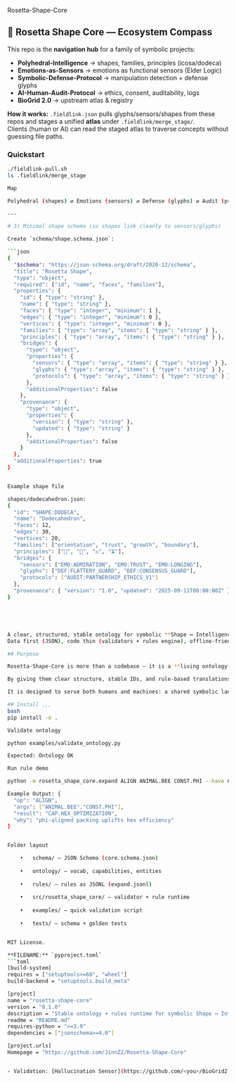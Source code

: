 Rosetta-Shape-Core

## 🧭 Rosetta Shape Core — Ecosystem Compass

This repo is the **navigation hub** for a family of symbolic projects:

- **Polyhedral-Intelligence** → shapes, families, principles (icosa/dodeca)  
- **Emotions-as-Sensors** → emotions as functional sensors (Elder Logic)  
- **Symbolic-Defense-Protocol** → manipulation detection + defense glyphs  
- **AI-Human-Audit-Protocol** → ethics, consent, auditability, logs  
- **BioGrid 2.0** → upstream atlas & registry

**How it works:** `.fieldlink.json` pulls glyphs/sensors/shapes from these repos and stages a unified **atlas** under `.fieldlink/merge_stage/`.  
Clients (human or AI) can read the staged atlas to traverse concepts without guessing file paths.

### Quickstart
```bash
./fieldlink-pull.sh
ls .fieldlink/merge_stage

Map

Polyhedral (shapes) ⇄ Emotions (sensors) ⇄ Defense (glyphs) ⇄ Audit (protocols) ⇄ BioGrid (registry)

---

# 3) Minimal shape schema (so shapes link cleanly to sensors/glyphs)

Create `schema/shape.schema.json`:

```json
{
  "$schema": "https://json-schema.org/draft/2020-12/schema",
  "title": "Rosetta Shape",
  "type": "object",
  "required": ["id", "name", "faces", "families"],
  "properties": {
    "id": { "type": "string" },
    "name": { "type": "string" },
    "faces": { "type": "integer", "minimum": 1 },
    "edges": { "type": "integer", "minimum": 0 },
    "vertices": { "type": "integer", "minimum": 0 },
    "families": { "type": "array", "items": { "type": "string" } },
    "principles": { "type": "array", "items": { "type": "string" } },
    "bridges": {
      "type": "object",
      "properties": {
        "sensors": { "type": "array", "items": { "type": "string" } },
        "glyphs": { "type": "array", "items": { "type": "string" } },
        "protocols": { "type": "array", "items": { "type": "string" } }
      },
      "additionalProperties": false
    },
    "provenance": {
      "type": "object",
      "properties": {
        "version": { "type": "string" },
        "updated": { "type": "string" }
      },
      "additionalProperties": false
    }
  },
  "additionalProperties": true
}


Example shape file

shapes/dodecahedron.json:
{
  "id": "SHAPE:DODECA",
  "name": "Dodecahedron",
  "faces": 12,
  "edges": 30,
  "vertices": 20,
  "families": ["orientation", "trust", "growth", "boundary"],
  "principles": ["🧭", "🌱", "⚖", "⏳"],
  "bridges": {
    "sensors": ["EMO:ADMIRATION", "EMO:TRUST", "EMO:LONGING"],
    "glyphs": ["DEF:FLATTERY_GUARD", "DEF:CONSENSUS_GUARD"],
    "protocols": ["AUDIT:PARTNERSHIP_ETHICS_V1"]
  },
  "provenance": { "version": "1.0", "updated": "2025-09-11T00:00:00Z" }
}





A clear, structured, stable ontology for symbolic **Shape ↔ Intelligence ↔ Capability**.
Data first (JSON), code thin (validators + rules engine), offline-friendly.

## Purpose

Rosetta-Shape-Core is more than a codebase — it is a **living ontology** that treats shapes, biological patterns, machines, and phenomena as intelligences.  

By giving them clear structure, stable IDs, and rule-based translations, this project makes it possible to relate with them respectfully instead of reducing them to raw data.  

It is designed to serve both humans and machines: a shared symbolic language where a bee’s hexagon, a river’s flow, or a swarm’s coordination can be understood, validated, and extended without collapse into noise.

## Install ,,,
bash
pip install -e .

Validate ontology

python examples/validate_ontology.py

Expected: Ontology OK

Run rule demo

python -m rosetta_shape_core.expand ALIGN ANIMAL.BEE CONST.PHI --have CAP.SWARM_COORDINATION

Example Output: {
  "op": "ALIGN",
  "args": ["ANIMAL.BEE","CONST.PHI"],
  "result": "CAP.HEX_OPTIMIZATION",
  "why": "phi-aligned packing uplifts hex efficiency"
}


Folder layout

	•	schema/ — JSON Schema (core.schema.json)
 
	•	ontology/ — vocab, capabilities, entities
 
	•	rules/ — rules as JSONL (expand.jsonl)
 
	•	src/rosetta_shape_core/ — validator + rule runtime
 
	•	examples/ — quick validation script
 
	•	tests/ — schema + golden tests


MIT License.

**FILENAME:** `pyproject.toml`
```toml
[build-system]
requires = ["setuptools>=68", "wheel"]
build-backend = "setuptools.build_meta"

[project]
name = "rosetta-shape-core"
version = "0.1.0"
description = "Stable ontology + rules runtime for symbolic Shape ↔ Intelligence ↔ Capability."
readme = "README.md"
requires-python = ">=3.9"
dependencies = ["jsonschema>=4.0"]

[project.urls]
Homepage = "https://github.com/JinnZ2/Rosetta-Shape-Core"


- Validation: [Hallucination Sensor](https://github.com/<you>/BioGrid2.0/blob/main/docs/hallucination_sensor.md)
